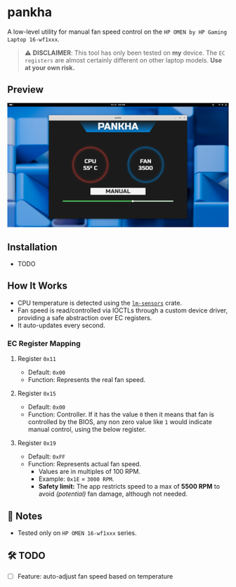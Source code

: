 # pankha

A low-level utility for manual fan speed control on the `HP OMEN by HP Gaming Laptop 16-wf1xxx`.



> ⚠️ **DISCLAIMER**: This tool has only been tested on **my** device. The `EC registers` are almost certainly different on other laptop models. **Use at your own risk.**



## Preview

![Preview](./client/screenshot/preview.png)

## Installation

- TODO

## How It Works

- CPU temperature is detected using the [`lm-sensors`](https://crates.io/crates/lm-sensors) crate.
- Fan speed is read/controlled via IOCTLs through a custom device driver, providing a safe abstraction over EC registers.
- It auto-updates every second.

### EC Register Mapping

1. Register `0x11`
   
   - Default: `0x00`
   - Function: Represents the real fan speed.

2. Register `0x15`
   
   - Default: `0x00`
   - Function: Controller. If it has the value `0` then it means that fan is controlled by the BIOS, any non zero value like `1` would indicate manual control, using the below register.

3. Register `0x19`
   
   - Default: `0xFF`
   - Function: Represents actual fan speed.
     - Values are in multiples of 100 RPM.
     - Example: `0x1E` = `3000 RPM`.
     - **Safety limit:** The app restricts speed to a max of **5500 RPM** to avoid *(potential)* fan damage, although not needed.

## 📎 Notes

- Tested only on `HP OMEN 16-wf1xxx` series.

## 🛠️ TODO

- [ ] Feature: auto-adjust fan speed based on temperature
